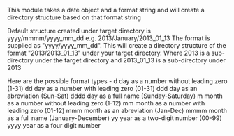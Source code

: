 This module takes a date object and a format string and will create a directory
structure based on that format string

Default structure created under target directory
is yyyy/mmmm/yyyy_mm_dd
e.g. 2013/January/2013_01_13
The format is supplied as "yyyy/yyyy_mm_dd".
This will create a directory structure of the format
"2013/2013_01_13" under your target directory.
Where 2013 is a sub-directory under the target
directory and 2013_01_13 is a sub-directory under
2013

Here are the possible format types -
d    day as a number without leading zero (1-31)
dd   day as a number with leading zero (01-31)
ddd  day as an abreviation (Sun-Sat)
dddd day as a full name (Sunday-Saturday)
m    month as a number without leading zero (1-12)
mm   month as a number with leading zero (01-12)
mmm  month as an abreviation (Jan-Dec)
mmmm month as a full name (January-December)
yy   year as a two-digit number (00-99)
yyyy year as a four digit number
